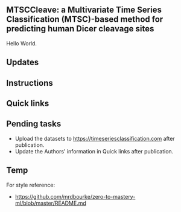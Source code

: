 ## MTSCCleave: a Multivariate Time Series Classification (MTSC)-based method for predicting human Dicer cleavage sites
Hello World.
## Updates

## Instructions

## Quick links

## Pending tasks
- Upload the datasets to https://timeseriesclassification.com after publication.
- Update the Authors' information in Quick links after publication.

## Temp
For style reference:
- https://github.com/mrdbourke/zero-to-mastery-ml/blob/master/README.md